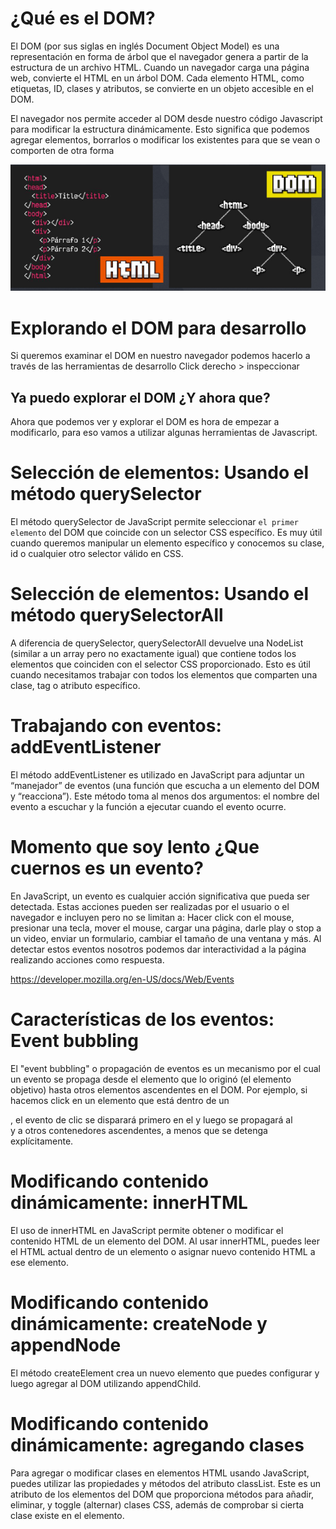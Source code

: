 # ¿Qué es el DOM?

El DOM (por sus siglas en inglés Document Object Model) es una representación en forma de árbol que el navegador genera a partir de la estructura de un archivo HTML.
Cuando un navegador carga una página web, convierte el HTML en un árbol DOM. Cada elemento HTML, como etiquetas, ID, clases y atributos, se convierte en un objeto accesible en el DOM.

El navegador nos permite acceder al DOM desde nuestro código Javascript para modificar la estructura dinámicamente. Esto significa que podemos agregar elementos, borrarlos o modificar los existentes para que se vean o comporten de otra forma

![dom](imagenes/dom.png)



# Explorando el DOM para desarrollo
Si queremos examinar el DOM en nuestro navegador podemos hacerlo a través de las herramientas de desarrollo 
Click derecho > inspeccionar

## Ya puedo explorar el DOM ¿Y ahora que?
Ahora que podemos ver y explorar el DOM es hora de empezar a modificarlo, para eso vamos a utilizar algunas herramientas de Javascript.


# Selección de elementos: Usando el método querySelector
El método querySelector de JavaScript permite seleccionar `el primer elemento` del DOM que coincide con un selector CSS específico. Es muy útil cuando queremos manipular un elemento específico y conocemos su clase, id o cualquier otro selector válido en CSS.

# Selección de elementos: Usando el método querySelectorAll
A diferencia de querySelector, querySelectorAll devuelve una NodeList (similar a un array pero no exactamente igual) que contiene todos los elementos que coinciden con el selector CSS proporcionado. Esto es útil cuando necesitamos trabajar con todos los elementos que comparten una clase, tag o atributo específico.


# Trabajando con eventos: addEventListener
El método addEventListener es utilizado en JavaScript para adjuntar un “manejador” de eventos (una función que escucha a un elemento del DOM y “reacciona”). Este método toma al menos dos argumentos: el nombre del evento a escuchar y la función a ejecutar cuando el evento ocurre.


# Momento que soy lento ¿Que cuernos es un evento?
En JavaScript, un evento es cualquier acción significativa que pueda ser detectada. Estas acciones pueden ser realizadas por el usuario o el navegador e incluyen pero no se limitan a: Hacer click con el mouse, presionar una tecla, mover el mouse, cargar una página, darle
play o stop a un video, enviar un formulario, cambiar el tamaño de una ventana y más.
Al detectar estos eventos nosotros podemos dar interactividad a la página realizando acciones como respuesta.

https://developer.mozilla.org/en-US/docs/Web/Events


# Características de los eventos: Event bubbling
El "event bubbling" o propagación de eventos es un mecanismo por el cual un evento se propaga desde el elemento que lo originó (el elemento objetivo) hasta otros elementos ascendentes en el DOM.
Por ejemplo, si hacemos click en un elemento <span> que está dentro de un <div>, el evento de clic se disparará primero en el <span> y luego se propagará al <div> y a otros contenedores ascendentes, a menos que se detenga explícitamente.

# Modificando contenido dinámicamente: innerHTML

El uso de innerHTML en JavaScript permite obtener o modificar el contenido HTML de un elemento del DOM. Al usar innerHTML, puedes leer el HTML actual dentro de un elemento o asignar nuevo contenido HTML a ese elemento.


# Modificando contenido dinámicamente: createNode y appendNode

El método createElement crea un nuevo elemento que puedes configurar y luego agregar al DOM utilizando appendChild.

# Modificando contenido dinámicamente: agregando clases

Para agregar o modificar clases en elementos HTML usando JavaScript, puedes utilizar las propiedades y métodos del atributo classList. Este es un atributo de los elementos del DOM que proporciona métodos para añadir, eliminar, y toggle (alternar) clases CSS, además de
comprobar si cierta clase existe en el elemento.